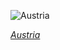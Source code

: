 
![Austria](https://www.gstatic.com/prettyearth/assets/full/1937.jpg)

*[Austria](https://www.google.com/maps/@47.19962,12.688053,14z/data=!3m1!1e3)*
